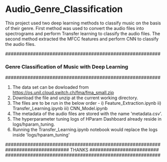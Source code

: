 # Audio_Genre_Classification
This project used two deep learning methods to classify music on the basis of their genre. First method was used to convert the audio files into spectrograms and perform Transfer learning to classify the audio files. The second method extracted the MFCC features and perform CNN to classify the audio files.


########################################################
### Genre Classification of Music with Deep Learning ###
########################################################

1. The data set can be dowloaded from https://os.unil.cloud.switch.ch/fma/fma_small.zip
2. Download the file and unzip at the current working directory.
3. The files are to be run in the below order - 
	 i) Feature_Extraction.ipynb
	ii) Transfer_Learning.ipynb
       iii) CNN_Model.ipynb
4. The metadata of the audio files are stored with the name 'metadata.csv'.
5. The hyperparameter tuning logs of HParam Dashboard already reside in logs/hparam_tuning.
6. Running the Transfer_Learning.ipynb notebook would replace the logs inside 'logs/hparam_tuning'

########################################################
####################### THANKS #########################
########################################################
	
